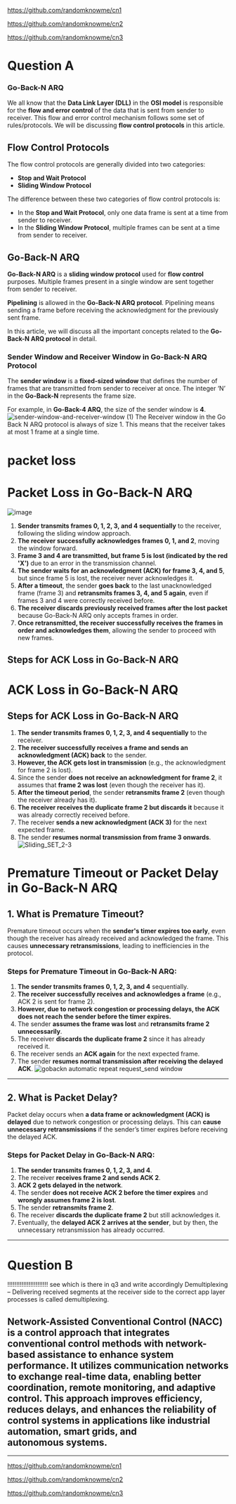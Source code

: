 https://github.com/randomknowme/cn1

https://github.com/randomknowme/cn2

https://github.com/randomknowme/cn3
# Question A
### Go-Back-N ARQ

We all know that the **Data Link Layer (DLL)** in the **OSI model** is responsible for the **flow and error control** of the data that is sent from sender to receiver. This flow and error control mechanism follows some set of rules/protocols. We will be discussing **flow control protocols** in this article.

## Flow Control Protocols

The flow control protocols are generally divided into two categories:

- **Stop and Wait Protocol**
- **Sliding Window Protocol**

The difference between these two categories of flow control protocols is:
- In the **Stop and Wait Protocol**, only one data frame is sent at a time from sender to receiver.
- In the **Sliding Window Protocol**, multiple frames can be sent at a time from sender to receiver.

## Go-Back-N ARQ

**Go-Back-N ARQ** is a **sliding window protocol** used for **flow control** purposes. Multiple frames present in a single window are sent together from sender to receiver.

**Pipelining** is allowed in the **Go-Back-N ARQ protocol**. Pipelining means sending a frame before receiving the acknowledgment for the previously sent frame.

In this article, we will discuss all the important concepts related to the **Go-Back-N ARQ protocol** in detail.

### Sender Window and Receiver Window in Go-Back-N ARQ Protocol

The **sender window** is a **fixed-sized window** that defines the number of frames that are transmitted from sender to receiver at once. The integer ‘N’ in the **Go-Back-N** represents the frame size.

For example, in **Go-Back-4 ARQ**, the size of the sender window is **4**.
![sender-window-and-receiver-window (1)](https://github.com/user-attachments/assets/113f2709-6e3c-4a29-b58f-64857e71035e)
The Receiver window in the Go Back N ARQ protocol is always of size 1. This means that the receiver takes at most 1 frame at a single time.

# packet loss

# Packet Loss in Go-Back-N ARQ
![image](https://github.com/user-attachments/assets/94fbeb7c-5b2c-41a2-a032-6dbd9f506b43)
1. **Sender transmits frames 0, 1, 2, 3, and 4 sequentially** to the receiver, following the sliding window approach.
2. **The receiver successfully acknowledges frames 0, 1, and 2**, moving the window forward.
3. **Frame 3 and 4 are transmitted, but frame 5 is lost (indicated by the red 'X')** due to an error in the transmission channel.
4. **The sender waits for an acknowledgment (ACK) for frame 3, 4, and 5**, but since frame 5 is lost, the receiver never acknowledges it.
5. **After a timeout**, the sender **goes back** to the last unacknowledged frame (frame 3) and **retransmits frames 3, 4, and 5 again**, even if frames 3 and 4 were correctly received before.
6. **The receiver discards previously received frames after the lost packet** because Go-Back-N ARQ only accepts frames in order.
7. **Once retransmitted, the receiver successfully receives the frames in order and acknowledges them**, allowing the sender to proceed with new frames.
## **Steps for ACK Loss in Go-Back-N ARQ**

# **ACK Loss in Go-Back-N ARQ**

## **Steps for ACK Loss in Go-Back-N ARQ**
1. **The sender transmits frames 0, 1, 2, 3, and 4 sequentially** to the receiver.
2. **The receiver successfully receives a frame and sends an acknowledgment (ACK) back** to the sender.
3. **However, the ACK gets lost in transmission** (e.g., the acknowledgment for frame 2 is lost).
4. Since the sender **does not receive an acknowledgment for frame 2**, it assumes that **frame 2 was lost** (even though the receiver has it).
5. **After the timeout period**, the sender **retransmits frame 2** (even though the receiver already has it).
6. **The receiver receives the duplicate frame 2 but discards it** because it was already correctly received before.
7. The receiver **sends a new acknowledgment (ACK 3)** for the next expected frame.
8. The sender **resumes normal transmission from frame 3 onwards**.
![Sliding_SET_2-3](https://github.com/user-attachments/assets/e66c2cdb-6d2a-438d-aead-4e60b272ceea)

# **Premature Timeout or Packet Delay in Go-Back-N ARQ**

## **1. What is Premature Timeout?**
Premature timeout occurs when the **sender's timer expires too early**, even though the receiver has already received and acknowledged the frame. This causes **unnecessary retransmissions**, leading to inefficiencies in the protocol.

### **Steps for Premature Timeout in Go-Back-N ARQ:**
1. **The sender transmits frames 0, 1, 2, 3, and 4** sequentially.
2. **The receiver successfully receives and acknowledges a frame** (e.g., ACK 2 is sent for frame 2).
3. **However, due to network congestion or processing delays, the ACK does not reach the sender before the timer expires.**
4. The sender **assumes the frame was lost** and **retransmits frame 2 unnecessarily**.
5. The receiver **discards the duplicate frame 2** since it has already received it.
6. The receiver sends an **ACK again** for the next expected frame.
7. The sender **resumes normal transmission after receiving the delayed ACK**.
![gobackn automatic repeat request_send window](https://github.com/user-attachments/assets/654065bb-aa8d-4948-a7ad-8465ad627d9f)

---

## **2. What is Packet Delay?**
Packet delay occurs when **a data frame or acknowledgment (ACK) is delayed** due to network congestion or processing delays. This can **cause unnecessary retransmissions** if the sender’s timer expires before receiving the delayed ACK.

### **Steps for Packet Delay in Go-Back-N ARQ:**
1. **The sender transmits frames 0, 1, 2, 3, and 4**.
2. The receiver **receives frame 2 and sends ACK 2**.
3. **ACK 2 gets delayed in the network**.
4. The sender **does not receive ACK 2 before the timer expires** and **wrongly assumes frame 2 is lost**.
5. The sender **retransmits frame 2**.
6. The receiver **discards the duplicate frame 2** but still acknowledges it.
7. Eventually, the **delayed ACK 2 arrives at the sender**, but by then, the unnecessary retransmission has already occurred.

---
# Question B

!!!!!!!!!!!!!!!!!!!!!!! see which is there in q3 and write accordingly 
Demultiplexing – 
Delivering received segments at the receiver side to the correct app layer processes is called demultiplexing. 
 
Network-Assisted Conventional Control (NACC) is a control approach that integrates conventional control methods with network-based assistance to enhance system performance. It utilizes communication networks to exchange real-time data, enabling better coordination, remote monitoring, and adaptive control. This approach improves efficiency, reduces delays, and enhances the reliability of control systems in applications like industrial automation, smart grids, and autonomous systems.
---

---




https://github.com/randomknowme/cn1

https://github.com/randomknowme/cn2

https://github.com/randomknowme/cn3
